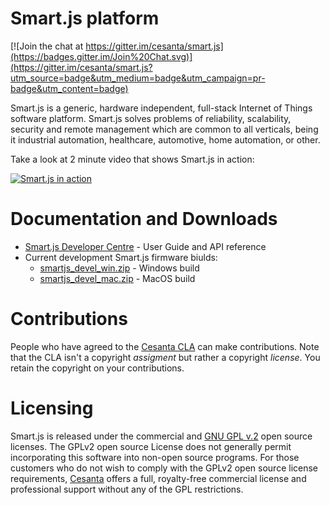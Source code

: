 # Smart.js platform

[![Join the chat at https://gitter.im/cesanta/smart.js](https://badges.gitter.im/Join%20Chat.svg)](https://gitter.im/cesanta/smart.js?utm_source=badge&utm_medium=badge&utm_campaign=pr-badge&utm_content=badge)

Smart.js is a generic, hardware independent, full-stack
Internet of Things software platform.
Smart.js solves problems of reliability, scalability, security
and remote management which are common to all verticals, being it industrial
automation, healthcare, automotive, home automation, or other.

Take a look at 2 minute video that shows Smart.js in action:

[![Smart.js in action](https://docs.cesanta.com/images/Smart.js.clip.png)](https://www.youtube.com/watch?v=6DYfGsqQzCg)

# Documentation and Downloads

- [Smart.js Developer Centre](https://docs.cesanta.com/smartjs) - User Guide and API reference
- Current development Smart.js firmware biulds:
   - [smartjs\_devel\_win.zip](https://goo.gl/1E6Vms) - Windows build
   - [smartjs\_devel\_mac.zip](https://goo.gl/849sHV) - MacOS build

# Contributions

People who have agreed to the
[Cesanta CLA](https://docs.cesanta.com/contributors_la.shtml)
can make contributions. Note that the CLA isn't a copyright
_assigment_ but rather a copyright _license_.
You retain the copyright on your contributions.

# Licensing

Smart.js is released under the commercial and
[GNU GPL v.2](http://www.gnu.org/licenses/old-licenses/gpl-2.0.html) open
source licenses. The GPLv2 open source License does not generally permit
incorporating this software into non-open source programs.
For those customers who do not wish to comply with the GPLv2 open
source license requirements,
[Cesanta](https://www.cesanta.com) offers a full,
royalty-free commercial license and professional support
without any of the GPL restrictions.
